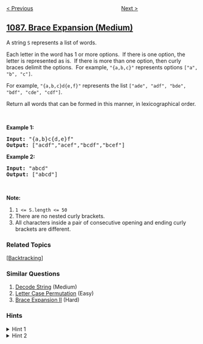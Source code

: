<!--|This file generated by command(leetcode description); DO NOT EDIT.    |-->
<!--+----------------------------------------------------------------------+-->
<!--|@author    openset <openset.wang@gmail.com>                           |-->
<!--|@link      https://github.com/openset                                 |-->
<!--|@home      https://github.com/openset/leetcode                        |-->
<!--+----------------------------------------------------------------------+-->

[< Previous](https://github.com/openset/leetcode/tree/master/problems/high-five "High Five")
　　　　　　　　　　　　　　　　
[Next >](https://github.com/openset/leetcode/tree/master/problems/confusing-number-ii "Confusing Number II")

## [1087. Brace Expansion (Medium)](https://leetcode.com/problems/brace-expansion "字母切换")

<p>A string <code>S</code>&nbsp;represents a list of words.</p>

<p>Each letter in the word has 1 or more options.&nbsp; If there is one option, the letter is represented as is.&nbsp; If there is more than one option, then curly braces delimit the options.&nbsp; For example, <code>&quot;{a,b,c}&quot;</code> represents options <code>[&quot;a&quot;, &quot;b&quot;, &quot;c&quot;]</code>.</p>

<p>For example, <code>&quot;{a,b,c}d{e,f}&quot;</code> represents the list <code>[&quot;ade&quot;, &quot;adf&quot;, &quot;bde&quot;, &quot;bdf&quot;, &quot;cde&quot;, &quot;cdf&quot;]</code>.</p>

<p>Return all words that can be formed in this manner, in lexicographical order.</p>

<p>&nbsp;</p>

<p><strong>Example 1:</strong></p>

<pre>
<strong>Input: </strong><span id="example-input-1-1">&quot;{a,b}c{d,e}f&quot;</span>
<strong>Output: </strong><span id="example-output-1">[&quot;acdf&quot;,&quot;acef&quot;,&quot;bcdf&quot;,&quot;bcef&quot;]</span>
</pre>

<p><strong>Example 2:</strong></p>

<pre>
<strong>Input: </strong><span id="example-input-2-1">&quot;abcd&quot;</span>
<strong>Output: </strong><span id="example-output-2">[&quot;abcd&quot;]</span>
</pre>

<p>&nbsp;</p>

<p><strong>Note:</strong></p>

<ol>
	<li><code>1 &lt;= S.length &lt;= 50</code></li>
	<li>There are no&nbsp;nested curly brackets.</li>
	<li>All characters inside a pair of&nbsp;consecutive opening and ending curly brackets are different.</li>
</ol>

### Related Topics
  [[Backtracking](https://github.com/openset/leetcode/tree/master/tag/backtracking/README.md)]

### Similar Questions
  1. [Decode String](https://github.com/openset/leetcode/tree/master/problems/decode-string) (Medium)
  1. [Letter Case Permutation](https://github.com/openset/leetcode/tree/master/problems/letter-case-permutation) (Easy)
  1. [Brace Expansion II](https://github.com/openset/leetcode/tree/master/problems/brace-expansion-ii) (Hard)

### Hints
<details>
<summary>Hint 1</summary>
All generated strings are of the same size. How can we generate all of these strings?
</details>

<details>
<summary>Hint 2</summary>
Do a backtracking on which each level of it has to choose one single (e.g. 'a') character or any character of the given parenthesized group (e.g. "{a,b,c}")
</details>
